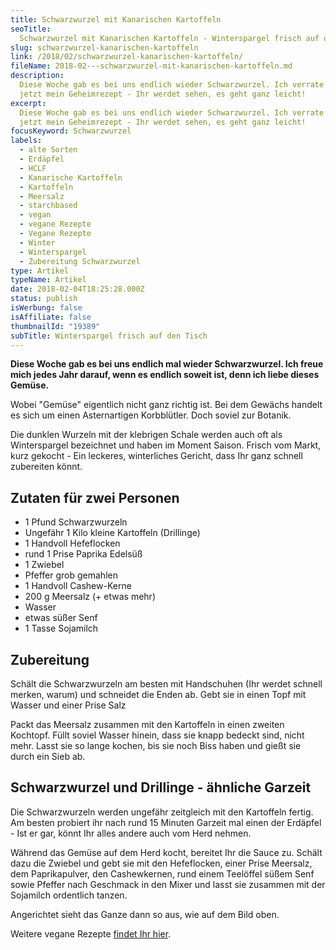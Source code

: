 ```yaml
---
title: Schwarzwurzel mit Kanarischen Kartoffeln
seoTitle:
  Schwarzwurzel mit Kanarischen Kartoffeln - Winterspargel frisch auf den Tisch
slug: schwarzwurzel-kanarischen-kartoffeln
link: /2018/02/schwarzwurzel-kanarischen-kartoffeln/
fileName: 2018-02---schwarzwurzel-mit-kanarischen-kartoffeln.md
description:
  Diese Woche gab es bei uns endlich wieder Schwarzwurzel. Ich verrate Euch
  jetzt mein Geheimrezept - Ihr werdet sehen, es geht ganz leicht!
excerpt:
  Diese Woche gab es bei uns endlich wieder Schwarzwurzel. Ich verrate Euch
  jetzt mein Geheimrezept - Ihr werdet sehen, es geht ganz leicht!
focusKeyword: Schwarzwurzel
labels:
  - alte Sorten
  - Erdäpfel
  - HCLF
  - Kanarische Kartoffeln
  - Kartoffeln
  - Meersalz
  - starchbased
  - vegan
  - vegane Rezepte
  - Vegane Rezepte
  - Winter
  - Winterspargel
  - Zubereitung Schwarzwurzel
type: Artikel
typeName: Artikel
date: 2018-02-04T18:25:28.000Z
status: publish
isWerbung: false
isAffiliate: false
thumbnailId: "19389"
subTitle: Winterspargel frisch auf den Tisch
---
```


<strong>Diese Woche gab es bei uns endlich mal wieder Schwarzwurzel. Ich freue
mich jedes Jahr darauf, wenn es endlich soweit ist, denn ich liebe dieses
Gemüse. </strong>

Wobei "Gemüse" eigentlich nicht ganz richtig ist. Bei dem Gewächs handelt es
sich um einen Asternartigen Korbblütler. Doch soviel zur Botanik.

Die dunklen Wurzeln mit der klebrigen Schale werden auch oft als Winterspargel
bezeichnet und haben im Moment Saison. Frisch vom Markt, kurz gekocht - Ein
leckeres, winterliches Gericht, dass Ihr ganz schnell zubereiten könnt.

## Zutaten für zwei Personen

<ul>
    <li>1 Pfund Schwarzwurzeln</li>
    <li>Ungefähr 1 Kilo kleine Kartoffeln (Drillinge)</li>
    <li>1 Handvoll Hefeflocken</li>
    <li>rund 1 Prise Paprika Edelsüß</li>
    <li>1 Zwiebel</li>
    <li>Pfeffer grob gemahlen</li>
    <li>1 Handvoll Cashew-Kerne</li>
    <li>200 g Meersalz (+ etwas mehr)</li>
    <li>Wasser</li>
    <li>etwas süßer Senf</li>
    <li>1 Tasse Sojamilch</li>
</ul>

## Zubereitung

Schält die Schwarzwurzeln am besten mit Handschuhen (Ihr werdet schnell merken,
warum) und schneidet die Enden ab. Gebt sie in einen Topf mit Wasser und einer
Prise Salz

Packt das Meersalz zusammen mit den Kartoffeln in einen zweiten Kochtopf. Füllt
soviel Wasser hinein, dass sie knapp bedeckt sind, nicht mehr. Lasst sie so
lange kochen, bis sie noch Biss haben und gießt sie durch ein Sieb ab.

## Schwarzwurzel und Drillinge - ähnliche Garzeit

Die Schwarzwurzeln werden ungefähr zeitgleich mit den Kartoffeln fertig. Am
besten probiert ihr nach rund 15 Minuten Garzeit mal einen der Erdäpfel - Ist er
gar, könnt Ihr alles andere auch vom Herd nehmen.

Während das Gemüse auf dem Herd kocht, bereitet Ihr die Sauce zu. Schält dazu
die Zwiebel und gebt sie mit den Hefeflocken, einer Prise Meersalz, dem
Paprikapulver, den Cashewkernen, rund einem Teelöffel süßem Senf sowie Pfeffer
nach Geschmack in den Mixer und lasst sie zusammen mit der Sojamilch ordentlich
tanzen.

Angerichtet sieht das Ganze dann so aus, wie auf dem Bild oben.

Weitere vegane Rezepte
<a href="https://cardamonchai.com/category/vegan-2/rezepte/">findet Ihr
hier</a>.
